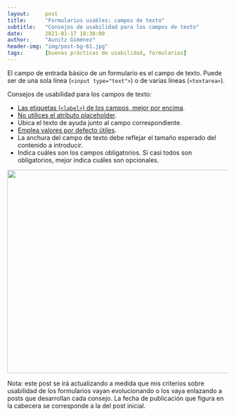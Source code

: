 ```yaml
---
layout:     post
title:      "Formularios usables: campos de texto"
subtitle:   "Consejos de usabilidad para los campos de texto"
date:       2021-01-17 18:30:00
author:     "Aunitz Giménez"
header-img: "img/post-bg-61.jpg"
tags:       [buenas prácticas de usabilidad, formularios]
---
```


<p>El campo de entrada básico de un formulario es el campo de texto. Puede ser de una sola línea (<code>&lt;input type="text"&gt;</code>) o de varias líneas (<code>&lt;textarea&gt;</code>).</p>

<p>Consejos de usabilidad para los campos de texto:</p>

<ul>
    <li><a href="{{ site.baseurl }}{% post_url 2018-03-11-tip-11-etiquetas-por-encima-campos %}">Las etiquetas (<code>&lt;label&gt;</code>) de los campos, mejor por encima</a>.</li>
    <li><a href="{{ site.baseurl }}{% post_url 2020-01-29-tip-17-no-utilices-atributo-placeholder %}">No utilices el atributo placeholder</a>.</li>
    <li>Ubica el texto de ayuda junto al campo correspondiente.</li>
    <li><a href="{{ site.baseurl }}{% post_url 2019-10-28-tip-14-emplea-valores-por-defecto-utiles-en-formularios %}">Emplea valores por defecto útiles</a>.</li>
    <li>La anchura del campo de texto debe reflejar el tamaño esperado del contenido a introducir.</li>
    <li>Indica cuáles son los campos obligatorios. Si casi todos son obligatorios, mejor indica cuáles son opcionales.</li>
</ul>

<p><img src="{{ site.baseurl }}/img/formularios-usables-campos-de-texto.png" loading="lazy" alt="" width="521" height="463"></p>

<p class="small">Nota: este post se irá actualizando a medida que mis criterios sobre usabilidad de los formularios vayan evolucionando o los vaya enlazando a posts que desarrollan cada consejo. La fecha de publicación que figura en la cabecera se corresponde a la del post inicial.</p>
